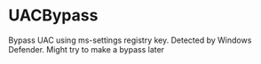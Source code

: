 # UACBypass
Bypass UAC using ms-settings registry key. Detected by Windows Defender. Might try to make a bypass later
